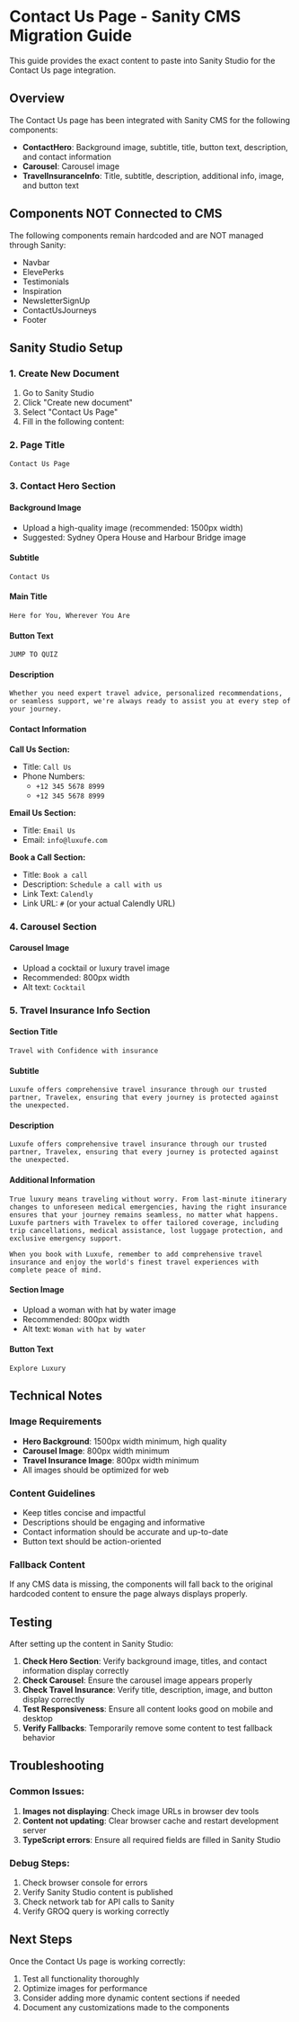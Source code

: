 # Contact Us Page - Sanity CMS Migration Guide

This guide provides the exact content to paste into Sanity Studio for the Contact Us page integration.

## Overview

The Contact Us page has been integrated with Sanity CMS for the following components:
- **ContactHero**: Background image, subtitle, title, button text, description, and contact information
- **Carousel**: Carousel image
- **TravelInsuranceInfo**: Title, subtitle, description, additional info, image, and button text

## Components NOT Connected to CMS

The following components remain hardcoded and are NOT managed through Sanity:
- Navbar
- ElevePerks
- Testimonials
- Inspiration
- NewsletterSignUp
- ContactUsJourneys
- Footer

## Sanity Studio Setup

### 1. Create New Document

1. Go to Sanity Studio
2. Click "Create new document"
3. Select "Contact Us Page"
4. Fill in the following content:

### 2. Page Title
```
Contact Us Page
```

### 3. Contact Hero Section

#### Background Image
- Upload a high-quality image (recommended: 1500px width)
- Suggested: Sydney Opera House and Harbour Bridge image

#### Subtitle
```
Contact Us
```

#### Main Title
```
Here for You, Wherever You Are
```

#### Button Text
```
JUMP TO QUIZ
```

#### Description
```
Whether you need expert travel advice, personalized recommendations, or seamless support, we're always ready to assist you at every step of your journey.
```

#### Contact Information

**Call Us Section:**
- Title: `Call Us`
- Phone Numbers: 
  - `+12 345 5678 8999`
  - `+12 345 5678 8999`

**Email Us Section:**
- Title: `Email Us`
- Email: `info@luxufe.com`

**Book a Call Section:**
- Title: `Book a call`
- Description: `Schedule a call with us`
- Link Text: `Calendly`
- Link URL: `#` (or your actual Calendly URL)

### 4. Carousel Section

#### Carousel Image
- Upload a cocktail or luxury travel image
- Recommended: 800px width
- Alt text: `Cocktail`

### 5. Travel Insurance Info Section

#### Section Title
```
Travel with Confidence with insurance
```

#### Subtitle
```
Luxufe offers comprehensive travel insurance through our trusted partner, Travelex, ensuring that every journey is protected against the unexpected.
```

#### Description
```
Luxufe offers comprehensive travel insurance through our trusted partner, Travelex, ensuring that every journey is protected against the unexpected.
```

#### Additional Information
```
True luxury means traveling without worry. From last-minute itinerary changes to unforeseen medical emergencies, having the right insurance ensures that your journey remains seamless, no matter what happens. Luxufe partners with Travelex to offer tailored coverage, including trip cancellations, medical assistance, lost luggage protection, and exclusive emergency support.

When you book with Luxufe, remember to add comprehensive travel insurance and enjoy the world's finest travel experiences with complete peace of mind.
```

#### Section Image
- Upload a woman with hat by water image
- Recommended: 800px width
- Alt text: `Woman with hat by water`

#### Button Text
```
Explore Luxury
```

## Technical Notes

### Image Requirements
- **Hero Background**: 1500px width minimum, high quality
- **Carousel Image**: 800px width minimum
- **Travel Insurance Image**: 800px width minimum
- All images should be optimized for web

### Content Guidelines
- Keep titles concise and impactful
- Descriptions should be engaging and informative
- Contact information should be accurate and up-to-date
- Button text should be action-oriented

### Fallback Content
If any CMS data is missing, the components will fall back to the original hardcoded content to ensure the page always displays properly.

## Testing

After setting up the content in Sanity Studio:

1. **Check Hero Section**: Verify background image, titles, and contact information display correctly
2. **Check Carousel**: Ensure the carousel image appears properly
3. **Check Travel Insurance**: Verify title, description, image, and button display correctly
4. **Test Responsiveness**: Ensure all content looks good on mobile and desktop
5. **Verify Fallbacks**: Temporarily remove some content to test fallback behavior

## Troubleshooting

### Common Issues:
1. **Images not displaying**: Check image URLs in browser dev tools
2. **Content not updating**: Clear browser cache and restart development server
3. **TypeScript errors**: Ensure all required fields are filled in Sanity Studio

### Debug Steps:
1. Check browser console for errors
2. Verify Sanity Studio content is published
3. Check network tab for API calls to Sanity
4. Verify GROQ query is working correctly

## Next Steps

Once the Contact Us page is working correctly:
1. Test all functionality thoroughly
2. Optimize images for performance
3. Consider adding more dynamic content sections if needed
4. Document any customizations made to the components 